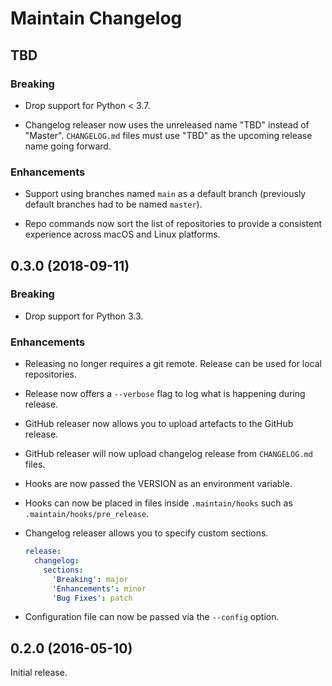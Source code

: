 # Maintain Changelog

## TBD

### Breaking

- Drop support for Python < 3.7.

- Changelog releaser now uses the unreleased name "TBD" instead of "Master".
  `CHANGELOG.md` files must use "TBD" as the upcoming release name going
  forward.

### Enhancements

- Support using branches named `main` as a default branch (previously default
  branches had to be named `master`).

- Repo commands now sort the list of repositories to provide a consistent
  experience across macOS and Linux platforms.

## 0.3.0 (2018-09-11)

### Breaking

- Drop support for Python 3.3.

### Enhancements

- Releasing no longer requires a git remote. Release can be used for local
  repositories.
- Release now offers a `--verbose` flag to log what is happening during
  release.
- GitHub releaser now allows you to upload artefacts to the GitHub release.
- GitHub releaser will now upload changelog release from `CHANGELOG.md` files.
- Hooks are now passed the VERSION as an environment variable.
- Hooks can now be placed in files inside `.maintain/hooks` such as
  `.maintain/hooks/pre_release`.
- Changelog releaser allows you to specify custom sections.

    ```yaml
    release:
      changelog:
        sections:
          'Breaking': major
          'Enhancements': minor
          'Bug Fixes': patch
    ```
- Configuration file can now be passed via the `--config` option.


## 0.2.0 (2016-05-10)

Initial release.
